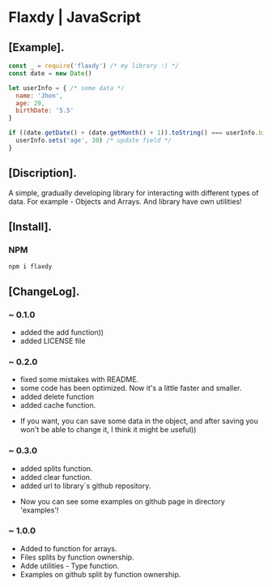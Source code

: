 # Flaxdy | JavaScript

## [Example].

```js
const _ = require('flaxdy') /* my library :) */
const date = new Date()

let userInfo = { /* some data */
  name: 'Jhon',
  age: 29,
  birthDate: '5.5'
}

if ((date.getDate() + (date.getMonth() + 1)).toString() === userInfo.birthDate) {
  userInfo.sets('age', 30) /* update field */
}
```

## [Discription].

<p>A simple, gradually developing library for interacting with different types of data. For example - Objects and Arrays. And library have own utilities!</p>

## [Install].

### NPM

```
npm i flaxdy
```

## [ChangeLog].

### ~ 0.1.0

* added the add function))
* added LICENSE file

### ~ 0.2.0

* fixed some mistakes with README.
* some code has been optimized. Now it's a little faster and smaller.
* added delete function
* added cache function.
* <p>If you want, you can save some data in the object, and after saving you won't be able to change it, I think it might be useful))</p>

### ~ 0.3.0

* added splits function.
* added clear function.
* added url to library`s github repository.
* <p>Now you can see some examples on github page in directory 'examples'!</p>

### ~ 1.0.0

* Added to function for arrays.
* Files splits by function ownership.
* Adde utilities - Type function.
* Examples on github split by function ownership.
